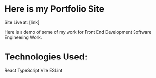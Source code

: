 # Here is my Portfolio Site

Site Live at: [link]

Here is a demo of some of my work for Front End Development Software Engineering Work.

# Technologies Used:
React
TypeScript
Vite
ESLint